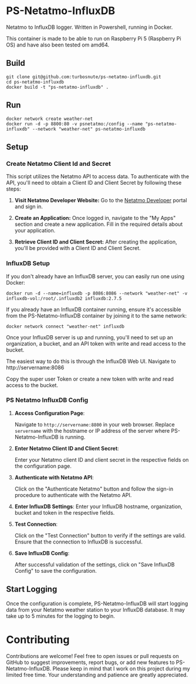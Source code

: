 # PS-Netatmo-InfluxDB
Netatmo to InfluxDB logger. Written in Powershell, running in Docker.

This container is made to be able to run on Raspberry Pi 5 (Raspberry Pi OS) and have also been tested om amd64.
 
## Build
```
git clone git@github.com:turbosnute/ps-netatmo-influxdb.git
cd ps-netatmo-influxdb
docker build -t "ps-netatmo-influxdb" .
```

## Run
```
docker network create weather-net
docker run -d -p 8800:80 -v psnetatmo:/config --name "ps-netatmo-influxdb" --network "weather-net" ps-netatmo-influxdb 
```

## Setup
### Create Netatmo Client Id and Secret
This script utilizes the Netatmo API to access data. To authenticate with the API, you'll need to obtain a Client ID and Client Secret by following these steps:

1. **Visit Netatmo Developer Website:** Go to the [Netatmo Developer](https://dev.netatmo.com) portal and sign in.

2. **Create an Application:** Once logged in, navigate to the "My Apps" section and create a new application. Fill in the required details about your application.

3. **Retrieve Client ID and Client Secret:** After creating the application, you'll be provided with a Client ID and Client Secret.

### InfluxDB Setup
If you don't already have an InfluxDB server, you can easily run one using Docker:
```
docker run -d --name=influxdb -p 8086:8086 --network "weather-net" -v influxdb-vol:/root/.influxdb2 influxdb:2.7.5
```

If you already have an InfluxDB container running, ensure it's accessible from the PS-Netatmo-InfluxDB container by joining it to the same network:
```
docker network connect "weather-net" influxdb
```
Once your InfluxDB server is up and running, you'll need to set up an organization, a bucket, and an API token with write and read access to the bucket.

The easiest way to do this is through the InfluxDB Web UI. Navigate to http://servername:8086

Copy the super user Token or create a new token with write and read access to the bucket.

### PS Netatmo InfluxDB Config

1. **Access Configuration Page**:

   Navigate to `http://servername:8800` in your web browser. Replace `servername` with the hostname or IP address of the server where PS-Netatmo-InfluxDB is running.

2. **Enter Netatmo Client ID and Client Secret**:

   Enter your Netatmo client ID and client secret in the respective fields on the configuration page.

3. **Authenticate with Netatmo API**:

   Click on the "Authenticate Netatmo" button and follow the sign-in procedure to authenticate with the Netatmo API.

4. **Enter InfluxDB Settings**:
    Enter your InfluxDB hostname, organization, bucket and token in the respective fields.

   
5. **Test Connection**:

   Click on the "Test Connection" button to verify if the settings are valid. Ensure that the connection to InfluxDB is successful.

6. **Save InfluxDB Config**:

   After successful validation of the settings, click on "Save InfluxDB Config" to save the configuration.

## Start Logging

Once the configuration is complete, PS-Netatmo-InfluxDB will start logging data from your Netatmo weather station to your InfluxDB database. It may take up to 5 minutes for the logging to begin.

# Contributing
Contributions are welcome! Feel free to open issues or pull requests on GitHub to suggest improvements, report bugs, or add new features to PS-Netatmo-InfluxDB. Please keep in mind that I work on this project during my limited free time. Your understanding and patience are greatly appreciated.
